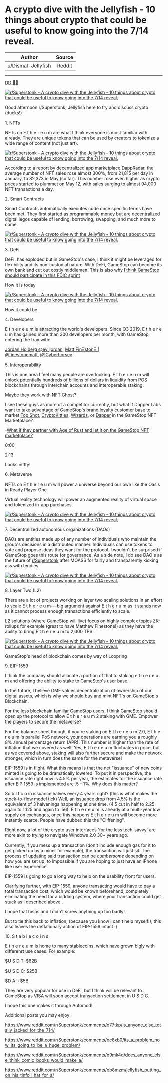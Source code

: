 A crypto dive with the Jellyfish - 10 things about crypto that could be useful to know going into the 7/14 reveal.
==================================================================================================================

| Author       | Source       | 
| :-------------: |:-------------:|
|  [u/Dismal-Jellyfish](https://www.reddit.com/user/Dismal-Jellyfish/) | [Reddit](https://www.reddit.com/r/Superstonk/comments/ofndb0/a_crypto_dive_with_the_jellyfish_10_things_about/) | 

---


[DD 👨‍🔬](https://www.reddit.com/r/Superstonk/search?q=flair_name%3A%22DD%20%F0%9F%91%A8%E2%80%8D%F0%9F%94%AC%22&restrict_sr=1)

[![r/Superstonk - A crypto dive with the Jellyfish - 10 things about crypto that could be useful to know going into the 7/14 reveal.](https://preview.redd.it/7du1kjnfot971.jpg?width=320&format=pjpg&auto=webp&s=59591863e05125f8bd644d116f2b5d85aabac612)](https://preview.redd.it/7du1kjnfot971.jpg?width=320&format=pjpg&auto=webp&s=59591863e05125f8bd644d116f2b5d85aabac612)

Good afternoon r/Superstonk, Jellyfish here to try and discuss crypto (ducks!)

1\. NFTs

NFTs on E t h e r e u m are what I think everyone is most familiar with already. They are unique tokens that can be used by creators to tokenize a wide range of content (not just art).

[![r/Superstonk - A crypto dive with the Jellyfish - 10 things about crypto that could be useful to know going into the 7/14 reveal.](https://preview.redd.it/lvao1vkmot971.png?width=891&format=png&auto=webp&s=5ff19d7073639abdfc1d05d3be0cd694c65a3d84)](https://preview.redd.it/lvao1vkmot971.png?width=891&format=png&auto=webp&s=5ff19d7073639abdfc1d05d3be0cd694c65a3d84)

According to a report by decentralized app marketplace DappRadar, the average number of NFT sales rose almost 300%, from 21,815 per day in January, to 82,373 in May (so far). This number rose even higher as crypto prices started to plummet on May 12, with sales surging to almost 94,000 NFT transactions a day.

2\. Smart Contracts

Smart Contracts automatically executes code once specific terms have been met. They first started as programmable money but are decentralized digital legos capable of lending, borrowing, swapping, and much more to come.

[![r/Superstonk - A crypto dive with the Jellyfish - 10 things about crypto that could be useful to know going into the 7/14 reveal.](https://preview.redd.it/8cdhs7zqot971.jpg?width=1600&format=pjpg&auto=webp&s=e66c3ecbd4cddec46073ad8f9f1d495667d96801)](https://preview.redd.it/8cdhs7zqot971.jpg?width=1600&format=pjpg&auto=webp&s=e66c3ecbd4cddec46073ad8f9f1d495667d96801)

3\. DeFi

DeFi: has exploded but in GameStop's case, I think it might be leveraged for flexibility and its non-custodial nature. With DeFi, GameStop can become its own bank and cut out costly middlemen. This is also why [I think GameStop should participate in this FDIC sprint](https://www.reddit.com/r/Superstonk/comments/oevr9p/guys_the_fdic_might_not_realize_it_yet_but_they/)

[](https://preview.redd.it/t9wyuo4sot971.gif?format=mp4&s=233a990c2aea7d7c4e3f3f967b390d3bf6e674d5)

How it is today

[![r/Superstonk - A crypto dive with the Jellyfish - 10 things about crypto that could be useful to know going into the 7/14 reveal.](https://preview.redd.it/dcbrp34uot971.png?width=729&format=png&auto=webp&s=5917e265b8dabec0ddd9e2f18eadf40f79015303)](https://preview.redd.it/dcbrp34uot971.png?width=729&format=png&auto=webp&s=5917e265b8dabec0ddd9e2f18eadf40f79015303)

How it could be

4\. Developers

E t h e r e u m is attracting the world's developers. Since Q3 2019, E t h e r e u m has gained more than 300 developers per month, with GameStop entering the fray with:

[Jordan Holberg @eviljordan](https://twitter.com/eviljordan), [Matt FinΞstonΞ | @finestonematt](https://twitter.com/finestonematt), [j@Cyberhorsey](https://twitter.com/Cyberhorsey)

5\. Interoperability

This is one area I feel many people are overlooking. E t h e r e u m will unlock potentially hundreds of billions of dollars in liquidity from POS blockchains through interchain accounts and interoperable staking.

[Maybe they work with NFT Ghost?](https://twitter.com/ghostnft?lang=en)

I see these guys as more of a competitor currently, but what if Dapper Labs want to take advantage of GameStop's brand loyalty customer base to market [Top Shot](https://nbatopshot.com/), [CryptoKitties](https://www.cryptokitties.co/?utm_source=dapperlabs), [Wizards](https://cheezewizards.com/?utm_source=dapperlabs), or [Dapper](https://www.meetdapper.com/?utm_source=dapperlabs) in the GameStop NFT Marketplace?

-[What if they partner with Age of Rust and let it on the GameStop NFT marketplace?](https://enjin.io/powered-by-enjin/age-of-rust)

0:00

2:13

Looks niffty!

6\. Metaverse

NFTs on E t h e r e u m will power a universe beyond our own like the Oasis in Ready Player One.

Virtual reality technology will power an augmented reality of virtual space and tokenized in-app purchases.

[![r/Superstonk - A crypto dive with the Jellyfish - 10 things about crypto that could be useful to know going into the 7/14 reveal.](https://preview.redd.it/ahbjvus6pt971.jpg?width=300&format=pjpg&auto=webp&s=df069651e90d4016a1e16dbe2a3cd805b052b0eb)](https://preview.redd.it/ahbjvus6pt971.jpg?width=300&format=pjpg&auto=webp&s=df069651e90d4016a1e16dbe2a3cd805b052b0eb)

7\. Decentralized autonomous organizations (DAOs)

DAOs are entities made up of any number of individuals who maintain the group's decisions in a distributed manner. Individuals can use tokens to vote and propose ideas they want for the protocol. I wouldn't be surprised if GameStop goes this route for governance. As a side note, I do see DAO's as the future of [r/Superstonk](https://www.reddit.com/r/Superstonk/) after MOASS for fairly and transparently kicking ass with tendies.

[![r/Superstonk - A crypto dive with the Jellyfish - 10 things about crypto that could be useful to know going into the 7/14 reveal.](https://preview.redd.it/nir4ttr7pt971.png?width=446&format=png&auto=webp&s=e5f5cf8ed0f17e5573ea0a38d24e4d95279d8176)](https://preview.redd.it/nir4ttr7pt971.png?width=446&format=png&auto=webp&s=e5f5cf8ed0f17e5573ea0a38d24e4d95279d8176)

8\. Layer Two (L2)

There are a lot of projects working on layer two scaling solutions in an effort to scale E t h e r e u m---big argument against E t h e r u m as it stands now as it cannot process enough transactions efficiently to scale.

L2 solutions (where GameStop will live) focus on highly complex topics ZK-rollups for example (great to have Matthew Finestone!) as they have the ability to bring E t h e r e u m to 2,000 TPS

[![r/Superstonk - A crypto dive with the Jellyfish - 10 things about crypto that could be useful to know going into the 7/14 reveal.](https://preview.redd.it/fzc9kfvapt971.png?width=744&format=png&auto=webp&s=2ddf370809298a5b6d8e468d0cab18aea924e470)](https://preview.redd.it/fzc9kfvapt971.png?width=744&format=png&auto=webp&s=2ddf370809298a5b6d8e468d0cab18aea924e470)

GameStop's head of blockchain comes by way of Loopring

9\. EIP-1559

I think the company should allocate a portion of that to staking e t h e r e u m and offering the ability to stake to GameStop's user base.

In the future, I believe GME values decentralization of ownership of our digital assets, which is why we should buy and mint NFT's on GameStop's Blockchain.

For the less blockchain familiar GameStop users, I think GameStop should open up the protocol to allow E t h e r e u m 2 staking with GME. Empower the players to secure the metaverse?

For the balance sheet though, if you're staking on E t h e r e u m 2.0, E t h e r e u m 's parallel PoS network, your operations are earning you a roughly 8% annual percentage return (APR). This number is higher than the rate of inflation that we covered as well! Yes, E t h e r e u m fluctuates in price, but as we covered above, staking will also further secure and make the network stronger, which in turn does the same for the metaverse!

EIP-1559 is in flight. What this means is that the net "issuance" of new coins minted is going to be dramatically lowered. To put it in perspective, the issuance rate right now is 4.5% per year, the estimates for the issuance rate after EIP 1559 is implemented are .5 - 1%. Why does this matter?

So b I t c o in issuance halves every 4 years right? (this is what makes the stock-to-flow model tick) Well, an issuance drop from 4.5% is the equivalent of 3 halvenings happening at one time. (4.5 cut in half to 2.25 again to 1.125 and again to .56). E t h e r e u m is already at a multi-year low supply on exchanges, once this happens E t h e r e u m will become more instantly scarce. People have dubbed this the "Cliffening".

Right now, a lot of the crypto user interfaces 'for the less tech-savvy' are more akin to trying to navigate Windows 2.0 30+ years ago.

Currently, if you mess up a transaction (don't include enough gas for it to get picked up by a miner for example), the transaction will just sit. The process of updating said transaction can be *cumbersome* depending on how you are set up, to impossible if you are hoping to just have an iPhone like user experience.

EIP-1559 is going to go a long way to help on the usability front for users.

Clarifying further, with EIP-1559, anyone transacting would have to pay a total transaction cost, which would be known beforehand, completely eliminating the need for a bidding system, where your transaction could get stuck as I described above..

I hope that helps and I didn't screw anything up too badly!

But to tie this back to inflation, (because you know I can't help myself!), this also leaves the deflationary action of EIP-1559 intact :)

10\. S t a b l e c o i n s

E t h e r e u m is home to many stablecoins, which have grown bigly with differenrt use cases. For example:

$U S D T: $62B

$U S D C: $25B

$D A I: $5B

They are very popular for use in DeFi, but I think will be relevant to GameStop as VISA will soon accept transaction settlement in U S D C.

[](https://preview.redd.it/3v18fr8ppt971.gif?format=mp4&s=ae903e7f3b199528835d94cb78012ad615595494)

I hope this one makes it through Automod!

Additional posts you may enjoy:

<https://www.reddit.com/r/Superstonk/comments/o77tkp/is_anyone_else_totally_jacked_for_the_714/>

<https://www.reddit.com/r/Superstonk/comments/oc8xb0/its_a_problem_now_its_going_to_be_a_huge_problem/>

<https://www.reddit.com/r/Superstonk/comments/o9mk4q/does_anyone_else_think_comic_books_would_make_a/>

<https://www.reddit.com/r/Superstonk/comments/ob8mzm/jellyfish_putting_on_his_tinfoil_hat_for_a/>
